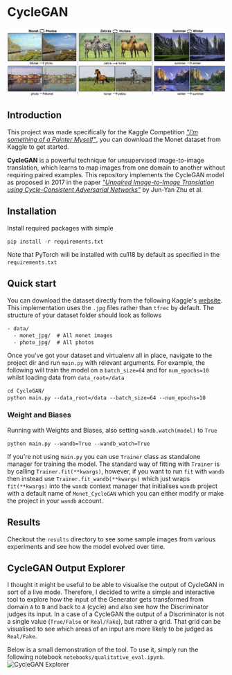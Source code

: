 # CycleGAN
![CycleGAN Example](/figures/cycle_gan_example.png)
## Introduction
This project was made specifically for the Kaggle Competition [*"I'm something of a Painter Myself"*](https://www.kaggle.com/competitions/gan-getting-started), you can download the Monet dataset from Kaggle to get started.

**CycleGAN** is a powerful technique for unsupervised image-to-image translation, 
which learns to map images from one domain to another without requiring paired examples. 
This repository implements the CycleGAN model as proposed in 2017 in the paper 
[*"Unpaired Image-to-Image Translation using Cycle-Consistent Adversarial Networks"*](https://openaccess.thecvf.com/content_ICCV_2017/papers/Zhu_Unpaired_Image-To-Image_Translation_ICCV_2017_paper.pdf)
by Jun-Yan Zhu et al.

## Installation
Install required packages with simple
```
pip install -r requirements.txt
```
Note that PyTorch will be installed with cu118 by default as specified in the `requirements.txt`

## Quick start
You can download the dataset directly from the following Kaggle's [website](https://www.kaggle.com/competitions/gan-getting-started/data). This implementation uses the `.jpg` files rather than `tfrec` by default. The structure of your dataset folder should look as follows

```
- data/
  - monet_jpg/  # All monet images
  - photo_jpg/  # All photos
```

Once you've got your dataset and virtualenv all in place, navigate to the project dir and run `main.py` with relevant arguments. For example, the following will train the model on a `batch_size=64` and for `num_epochs=10` whilst loading data from `data_root=/data` 
```
cd CycleGAN/
python main.py --data_root=/data --batch_size=64 --num_epochs=10
```

### Weight and Biases
Running with Weights and Biases, also setting `wandb.watch(model)` to `True`
```
python main.py --wandb=True --wandb_watch=True
```
If you're not using `main.py` you can use `Trainer` class as standalone manager for training the model. The standard way of fitting with `Trainer` is by calling `Trainer.fit(**kwargs)`, however, if you want to run `fit` with `wandb` then instead use `Trainer.fit_wandb(**kwargs)` which just wraps `fit(**kwargs)` into the `wandb` context manager that initialises `wandb` project with a default name of `Monet_CycleGAN` which you can either modify or make the project in your `wandb` account.

## Results
Checkout the `results` directory to see some sample images from various experiments and see how the model evolved over time.

## CycleGAN Output Explorer
I thought it might be useful to be able to visualise the output of CycleGAN in sort of a live mode. Therefore, I decided to write a simple and interactive tool to explore how the input of the Generator gets transformed from domain `A` to `B` and back to `A` (cycle) and also see how the Discriminator judges its input. In a case of a CycleGAN the output of a Discriminator is not a single value (`True/False` or `Real/Fake`), but rather a grid. That grid can be visualised to see which areas of an input are more likely to be judged as `Real/Fake`. 

Below is a small demonstration of the tool. To use it, simply run the following notebook `notebooks/qualitative_eval.ipynb`.
![CycleGAN Explorer](/figures/cycle_gan_explorer.gif)
